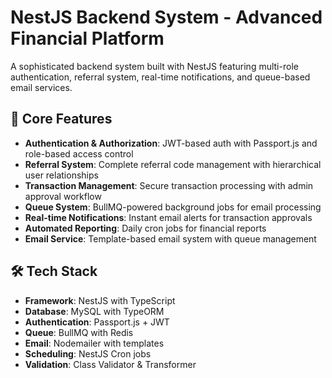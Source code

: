 # NestJS Backend System - Advanced Financial Platform

A sophisticated backend system built with NestJS featuring multi-role authentication, referral system, real-time notifications, and queue-based email services.

## 🚀 Core Features

- **Authentication & Authorization**: JWT-based auth with Passport.js and role-based access control
- **Referral System**: Complete referral code management with hierarchical user relationships
- **Transaction Management**: Secure transaction processing with admin approval workflow
- **Queue System**: BullMQ-powered background jobs for email processing
- **Real-time Notifications**: Instant email alerts for transaction approvals
- **Automated Reporting**: Daily cron jobs for financial reports
- **Email Service**: Template-based email system with queue management

## 🛠 Tech Stack

- **Framework**: NestJS with TypeScript
- **Database**: MySQL with TypeORM
- **Authentication**: Passport.js + JWT
- **Queue**: BullMQ with Redis
- **Email**: Nodemailer with templates
- **Scheduling**: NestJS Cron jobs
- **Validation**: Class Validator & Transformer
